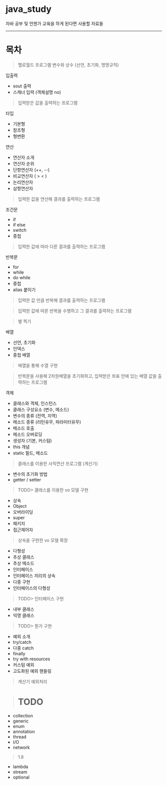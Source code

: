 # java_study
자바 공부 및 언젠가 교육을 하게 된다면 사용할 자료들

---

# 목차

> 헬로월드 프로그램
변수와 상수 (선언, 초기화, 명명규칙)

입출력
- sout 출력
- 스캐너 입력 (객체설명 no)
> 입력받은 값을 출력하는 프로그램

타입
- 기본형
- 참조형
- 형변환

연산
- 연산자 소개
- 연산자 순위
- 단항연산자 (++, --)
- 비교연산자 ( > < )
- 논리연산자
- 삼항연산자
> 입력한 값을 연산해 결과를 출력하는 프로그램

조건문
- if
- if else
- switch
- 중첩
> 입력한 값에 따라 다른 결과를 출력하는 프로그램

반복문
- for
- while
- do while
- 중첩
- alias 붙이기
> 입력한 값 만큼 반복해 결과를 출력하는 프로그램

> 입력한 값에 따른 반복을 수행하고 그 결과를 출력하는 프로그램

> 별 찍기

배열
- 선언, 초기화
- 인덱스
- 중첩 배열

> 배열을 통해 수열 구현

> 반복문을 사용해 2차원배열을 초기화하고, 입력받은 좌표 안에 있는 배열 값을 출력하는 프로그램


객체
- 클래스와 객체, 인스턴스
- 클래스 구성요소 (변수, 메소드)
- 변수의 종류 (전역, 지역)
- 메소드 종류 (리턴유무, 파라미터유무)
- 메소드 호출
- 메소드 오버로딩
- 생성자 (기본, 커스텀)
- this 개념
- static 필드, 메소드
> 클래스를 이용한 사칙연산 프로그램 (계산기)

- 변수의 초기화 방법
- getter / setter 
> TODO> 클래스를 이용한 vo 모델 구현

- 상속
- Object
- 오버라이딩
- super
- 패키지
- 접근제어자
> 상속을 구현한 vo 모델 확장

- 다형성
- 추상 클래스
- 추상 메소드
- 인터페이스
- 인터페이스 끼리의 상속
- 다중 구현
- 인터페이스의 다형성
> TODO> 인터페이스 구현

- 내부 클래스
- 익명 클래스
> TODO> 뭔가 구현

- 예외 소개
- try/catch
- 다중 catch
- finally
- try with resources
- 커스텀 예외
- 고도화된 예외 핸들링 
> 계산기 예외처리

> # TODO
- collection
- generic
- enum
- annotation
- thread
- I/O
- network

> 1.8
- lambda
- stream
- optional